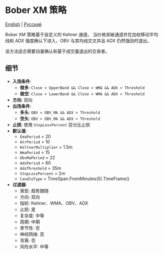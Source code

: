 # Bober XM 策略
[English](README.md) | [Русский](README_ru.md)

Bober XM 策略基于自定义的 Keltner 通道。 当价格突破通道并在加权移动平均线和 ADX 强度确认下进入，OBV 与其均线交叉并且 ADX 仍然强劲时退出。

该方法适合需要动量确认和基于成交量退出的交易者。

## 细节

- **入场条件**:
  - **做多**: `Close > UpperBand && Close > WMA && ADX > Threshold`
  - **做空**: `Close < LowerBand && Close < WMA && ADX > Threshold`
- **方向**: 双向
- **出场条件**:
  - **多头**: `OBV < OBV_MA && ADX > Threshold`
  - **空头**: `OBV > OBV_MA && ADX > Threshold`
- **止损**: 使用 `StopLossPercent` 百分比止损
- **默认值**:
  - `EmaPeriod` = 20
  - `AtrPeriod` = 10
  - `KeltnerMultiplier` = 1.5m
  - `WmaPeriod` = 15
  - `ObvMaPeriod` = 22
  - `AdxPeriod` = 60
  - `AdxThreshold` = 35m
  - `StopLossPercent` = 2m
  - `CandleType` = TimeSpan.FromMinutes(5).TimeFrame()
- **过滤器**:
  - 类型: 趋势跟随
  - 方向: 双向
  - 指标: Keltner、WMA、OBV、ADX
  - 止损: 是
  - 复杂度: 中等
  - 周期: 中期
  - 季节性: 否
  - 神经网络: 否
  - 背离: 否
  - 风险水平: 中等

